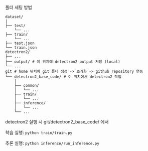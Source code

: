 폴더 세팅 방법
```
dataset/
|
├── test/
    └── ...
├── train/
    └── ...
├── test.json
└── train.json
detectron2/
├── ...
├── output/ # 이 위치에 detectron2 output 저장 (local)
└── ...
git # home 위치에 git 폴더 생성 -> 초기화 -> github repository 연동
└── detectron2_base_code/ # 이 위치에서 detectron2 작업
    │
    ├── common/
    │   └── ...
    ├── train/
    │   └── ...
    ├── inference/
    │   └── ...
    └── ...
```

detectron2 실행 시 git/detectron2_base_code/ 에서

학습 실행:
`python train/train.py`

추론 실행:
`python inference/run_inference.py`
